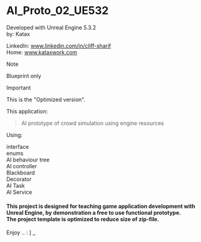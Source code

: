 # AI_Proto_02_UE532
Developed with Unreal Engine 5.3.2 <br> 
by: Katax

LinkedIn: www.linkedin.com/in/cliff-sharif<br> 
Home: www.kataxwork.com<br> 

> [!NOTE]
> Blueprint only

> [!IMPORTANT]
> This is the "Optimized version".

This application:

>AI prototype of crowd simulation
>using engine resources 

Using:

interface<br>
enums<br>
AI behaviour tree <br>
AI controller<br>
Blackboard<br>
Decorator<br>
AI Task<br>
AI Service<br>

<h4>This project is designed for teaching game application development with Unreal Engine, by demonstration a free to use functional prototype.<br>The project template is optimized to reduce size of zip-file.<br> </h4>

Enjoy .. : ] ,, 
